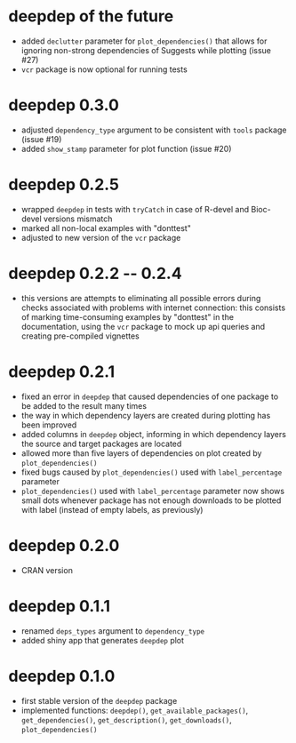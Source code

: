 # deepdep of the future
* added `declutter` parameter for `plot_dependencies()` that allows for ignoring non-strong dependencies of Suggests while plotting (issue #27)
* `vcr` package is now optional for running tests

# deepdep 0.3.0
* adjusted `dependency_type` argument to be consistent with `tools` package (issue #19)
* added `show_stamp` parameter for plot function (issue #20)

# deepdep 0.2.5
* wrapped `deepdep` in tests with `tryCatch` in case of R-devel and Bioc-devel versions mismatch
* marked all non-local examples with "donttest"
* adjusted to new version of the `vcr` package

# deepdep 0.2.2 -- 0.2.4 
* this versions are attempts to eliminating all possible errors during checks associated with problems with internet connection:  this consists of marking time-consuming examples by "donttest" in the documentation, using the `vcr` package to mock up api queries and creating pre-compiled vignettes

# deepdep 0.2.1
* fixed an error in `deepdep` that caused dependencies of one package to be added to the result many times
* the way in which dependency layers are created during plotting has been improved
* added columns in `deepdep` object, informing in which dependency layers the source and target packages are located
* allowed more than five layers of dependencies on plot created by `plot_dependencies()`
* fixed bugs caused by `plot_dependencies()` used with `label_percentage` parameter
* `plot_dependencies()` used with `label_percentage` parameter now shows small dots whenever package has not enough downloads to be plotted with label (instead of empty labels, as previously)

# deepdep 0.2.0
* CRAN version

# deepdep 0.1.1
* renamed `deps_types` argument to `dependency_type`
* added shiny app that generates `deepdep` plot

# deepdep 0.1.0
* first stable version of the `deepdep` package
* implemented functions: `deepdep()`, `get_available_packages()`, `get_dependencies()`,
`get_description()`, `get_downloads()`, `plot_dependencies()`

